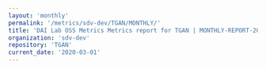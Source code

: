```yaml
---
layout: 'monthly'
permalink: '/metrics/sdv-dev/TGAN/MONTHLY/'
title: 'DAI Lab OSS Metrics Metrics report for TGAN | MONTHLY-REPORT-2020-03-01'
organization: 'sdv-dev'
repository: 'TGAN'
current_date: '2020-03-01'
---
```


